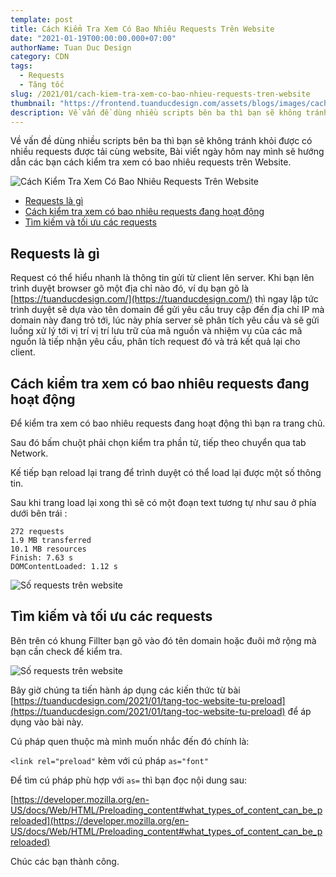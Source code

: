 ```yaml
---
template: post
title: Cách Kiểm Tra Xem Có Bao Nhiêu Requests Trên Website
date: "2021-01-19T00:00:00.000+07:00"
authorName: Tuan Duc Design
category: CDN
tags:
  - Requests
  - Tăng tốc
slug: /2021/01/cach-kiem-tra-xem-co-bao-nhieu-requests-tren-website
thumbnail: "https://frontend.tuanducdesign.com/assets/blogs/images/cach-kiem-tra-xem-co-bao-nhieu-requests-tren-website.jpg"
description: Về vấn đề dùng nhiều scripts bên ba thì bạn sẽ không tránh khỏi được có nhiều requests được tải cùng website.
---
```


Về vấn đề dùng nhiều scripts bên ba thì bạn sẽ không tránh khỏi được có nhiều requests được tải cùng website, Bài viết ngày hôm nay mình sẽ hướng dẫn các bạn cách kiểm tra xem có bao nhiêu requests trên Website.

![Cách Kiểm Tra Xem Có Bao Nhiêu Requests Trên Website](/images/cach-kiem-tra-xem-co-bao-nhieu-requests-tren-website.jpg)

- [Requests là gì](#requests-là-gì)
- [Cách kiểm tra xem có bao nhiêu requests đang hoạt động](#cách-kiểm-tra-xem-có-bao-nhiêu-requests-đang-hoạt-động)
- [Tìm kiếm và tối ưu các requests](#tìm-kiếm-và-tối-ưu-các-requests)

## Requests là gì

Request có thể hiểu nhanh là thông tin gửi từ client lên server. Khi bạn lên trình duyệt browser gõ một địa chỉ nào đó, ví dụ bạn gõ là [https://tuanducdesign.com/](https://tuanducdesign.com/) thì ngay lập tức trình duyệt sẽ dựa vào tên domain để gửi yêu cầu truy cập đến địa chỉ IP mà domain này đang trỏ tới, lúc này phía server sẽ phân tích yêu cầu và sẽ gửi luồng xử lý tới vị trí vị trí lưu trữ của mã nguồn và nhiệm vụ của các mã nguồn là tiếp nhận yêu cầu, phân tích request đó và trả kết quả lại cho client.

## Cách kiểm tra xem có bao nhiêu requests đang hoạt động

Để kiểm tra xem có bao nhiêu requests đang hoạt động thì bạn ra trang chủ.

Sau đó bấm chuột phải chọn kiểm tra phần tử, tiếp theo chuyển qua tab Network.

Kế tiếp bạn reload lại trang để trình duyệt có thể load lại được một số thông tin.

Sau khi trang load lại xong thì sẽ có một đoạn text tương tự như sau ở phía dưới bên trái :

```text
272 requests
1.9 MB transferred
10.1 MB resources
Finish: 7.63 s
DOMContentLoaded: 1.12 s
```

![Số requests trên website](/images/so-requests-tren-website.jpg)

## Tìm kiếm và tối ưu các requests

Bên trên có khung Fillter bạn gõ vào đó tên domain hoặc đuôi mở rộng mà bạn cần check để kiểm tra.

![Số requests trên website](/images/so-requests-tren-website.jpg)

Bây giờ chúng ta tiến hành áp dụng các kiến thức từ bài [https://tuanducdesign.com/2021/01/tang-toc-website-tu-preload](https://tuanducdesign.com/2021/01/tang-toc-website-tu-preload) để áp dụng vào bài này.

Cú pháp quen thuộc mà mình muốn nhắc đến đó chính là:

``` <link rel="preload" ``` kèm với cú pháp ``` as="font" ```

Để tìm cú pháp phù hợp với ``` as= ``` thì bạn đọc nội dung sau:

[https://developer.mozilla.org/en-US/docs/Web/HTML/Preloading_content#what_types_of_content_can_be_preloaded](https://developer.mozilla.org/en-US/docs/Web/HTML/Preloading_content#what_types_of_content_can_be_preloaded)

Chúc các bạn thành công.
